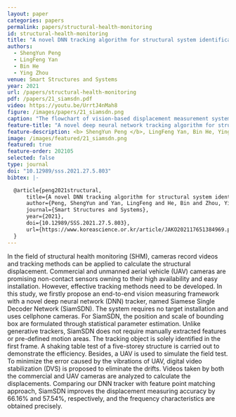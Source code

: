 ```yaml
---
layout: paper
categories: papers
permalink: papers/structural-health-monitoring
id: structural-health-monitoring
title: "A novel DNN tracking algorithm for structural system identification"
authors:
  - ShengYun Peng
  - LingFeng Yan
  - Bin He
  - Ying Zhou
venue: Smart Structures and Systems
year: 2021
url: /papers/structural-health-monitoring
pdf: /papers/21_siamsdn.pdf
video: https://youtu.be/UrrtJ4nMah8
figure: /images/papers/21_siamsdn.png
caption: "The flowchart of vision-based displacement measurement system. Original videos are taken by (a) commercial cameras and (b) UAVs. UAV videos are stabilized to eliminate the vibrations of UAV itself. Then, (c) video frames need to rectify lens distortions through (d) camera calibration. Camera parameters and (e) world coordinate systems are also established. Raw video images are sent to our firstly proposed (f) DNN tracking network: SiamSDN. Finally, we transform the (g) displacement time histories from pixel level to metric system."
feature-title: "A novel deep neural network tracking algorithm for structural system identification"
feature-description: <b> ShengYun Peng </b>, LingFeng Yan, Bin He, Ying Zhou
image: /images/featured/21_siamsdn.png
featured: true
feature-order: 202105
selected: false
type: journal
doi: "10.12989/sss.2021.27.5.803"
bibtex: |-

  @article{peng2021structural,
      title={A novel DNN tracking algorithm for structural system identification},
      author={Peng, ShengYun and Yan, LingFeng and He, Bin and Zhou, Ying},
      journal={Smart Structures and Systems},
      year={2021},
      doi={10.12989/SSS.2021.27.5.803},
      url={https://www.koreascience.or.kr/article/JAKO202117651384969.page}
  }
---
```


In the field of structural health monitoring (SHM), cameras record videos and tracking methods can be applied to calculate the structural displacement. Commercial and unmanned aerial vehicle (UAV) cameras are promising non-contact sensors owning to their high availability and easy installation. However, effective tracking methods need to be developed. In this study, we firstly propose an end-to-end vision measuring framework with a novel deep neural network (DNN) tracker, named Siamese Single Decoder Network (SiamSDN). The system requires no target installation and uses cellphone cameras. For SiamSDN, the position and scale of bounding box are formulated through statistical parameter estimation. Unlike generative trackers, SiamSDN does not require manually extracted features or pre-defined motion areas. The tracking object is solely identified in the first frame. A shaking table test of a five-storey structure is carried out to demonstrate the efficiency. Besides, a UAV is used to simulate the field test. To minimize the error caused by the vibrations of UAV, digital video stabilization (DVS) is proposed to eliminate the drifts. Videos taken by both the commercial and UAV cameras are analyzed to calculate the displacements. Comparing our DNN tracker with feature point matching approach, SiamSDN improves the displacement measuring accuracy by 66.16% and 57.54%, respectively, and the frequency characteristics are obtained precisely.
